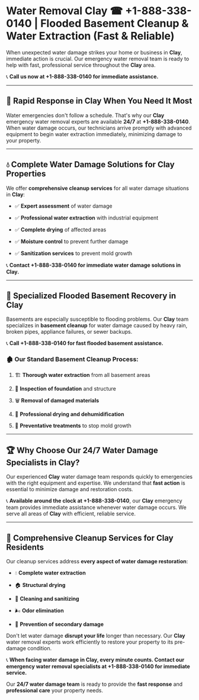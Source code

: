 # Water Removal Clay ☎ +1-888-338-0140 | Flooded Basement Cleanup & Water Extraction (Fast & Reliable)

When unexpected water damage strikes your home or business in **Clay**, immediate action is crucial. Our emergency water removal team is ready to help with fast, professional service throughout the **Clay** area. 

📞 **Call us now at +1-888-338-0140 for immediate assistance.**
---
## 🚀 Rapid Response in Clay When You Need It Most
Water emergencies don't follow a schedule. That's why our **Clay** emergency water removal experts are available **24/7** at **+1-888-338-0140**. When water damage occurs, our technicians arrive promptly with advanced equipment to begin water extraction immediately, minimizing damage to your property.
---
## 💧 Complete Water Damage Solutions for Clay Properties
We offer **comprehensive cleanup services** for all water damage situations in **Clay**:
- ✅ **Expert assessment** of water damage  
- ✅ **Professional water extraction** with industrial equipment  
- ✅ **Complete drying** of affected areas  
- ✅ **Moisture control** to prevent further damage  
- ✅ **Sanitization services** to prevent mold growth  
📞 **Contact +1-888-338-0140 for immediate water damage solutions in Clay.**
---
## 🌊 Specialized Flooded Basement Recovery in Clay
Basements are especially susceptible to flooding problems. Our **Clay** team specializes in **basement cleanup** for water damage caused by heavy rain, broken pipes, appliance failures, or sewer backups. 
📞 **Call +1-888-338-0140 for fast flooded basement assistance.**
### 🏚️ Our Standard Basement Cleanup Process:
1. 🏗️ **Thorough water extraction** from all basement areas  
2. 🔎 **Inspection of foundation** and structure  
3. 🗑️ **Removal of damaged materials**  
4. 💨 **Professional drying and dehumidification**  
5. 🚫 **Preventative treatments** to stop mold growth  
---
## 🏆 Why Choose Our 24/7 Water Damage Specialists in Clay?
Our experienced **Clay** water damage team responds quickly to emergencies with the right equipment and expertise. We understand that **fast action** is essential to minimize damage and restoration costs.
📞 **Available around the clock at +1-888-338-0140**, our **Clay** emergency team provides immediate assistance whenever water damage occurs. We serve all areas of **Clay** with efficient, reliable service.
---
## 🧹 Comprehensive Cleanup Services for Clay Residents
Our cleanup services address **every aspect of water damage restoration**:
- 💧 **Complete water extraction**  
- 🏠 **Structural drying**  
- 🧼 **Cleaning and sanitizing**  
- 🌬️ **Odor elimination**  
- 🚫 **Prevention of secondary damage**  
Don't let water damage **disrupt your life** longer than necessary. Our **Clay** water removal experts work efficiently to restore your property to its pre-damage condition.
📞 **When facing water damage in Clay, every minute counts. Contact our emergency water removal specialists at +1-888-338-0140 for immediate service.**
Our **24/7 water damage team** is ready to provide the **fast response** and **professional care** your property needs.
